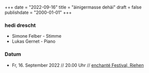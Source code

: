 ﻿+++
date = "2022-09-16"
title = "äinigermasse dehäi"
draft = false
publishdate = "2000-01-01"
+++

### hedi drescht

* Simone Felber - Stimme
* Lukas Gernet - Piano

### Datum

* Fr, 16. September 2022 // 20.00 Uhr // [enchanté Festival, Riehen](https://www.enchante-riehen.ch/doppelkonzert-freitag)